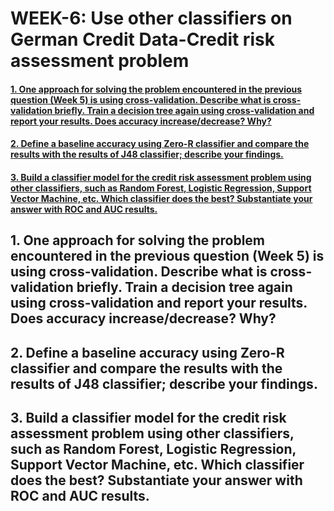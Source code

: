 # WEEK-6: Use other classifiers on German Credit Data-Credit risk assessment problem


#### [1. One approach for solving the problem encountered in the previous question (Week 5) is using cross-validation. Describe what is cross-validation briefly. Train a decision tree again using cross-validation and report your results. Does accuracy increase/decrease? Why?](#section-1)

#### [2. Define a baseline accuracy using Zero-R classifier and compare the results with the results of J48 classifier; describe your findings.](#section-2)

#### [3. Build a classifier model for the credit risk assessment problem using other classifiers, such as Random Forest, Logistic Regression, Support Vector Machine, etc. Which classifier does the best? Substantiate your answer with ROC and AUC results.](#section-3)


## 1. One approach for solving the problem encountered in the previous question (Week 5) is using cross-validation. Describe what is cross-validation briefly. Train a decision tree again using cross-validation and report your results. Does accuracy increase/decrease? Why?<a name="section-1"></a>



## 2. Define a baseline accuracy using Zero-R classifier and compare the results with the results of J48 classifier; describe your findings.<a name="section-2"></a>



## 3. Build a classifier model for the credit risk assessment problem using other classifiers, such as Random Forest, Logistic Regression, Support Vector Machine, etc. Which classifier does the best? Substantiate your answer with ROC and AUC results. <a name="section-3"></a>






